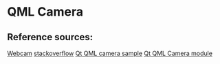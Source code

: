 # QML Camera

## Reference sources:
[Webcam](https://www.linux-magazine.com/Issues/2018/211/Like-Qlockwork)
[stackoverflow](https://stackoverflow.com/questions/40757220/qml-change-the-resolution-before-camera-image-capture)
[Qt QML camera sample](https://doc.qt.io/qt-5/qtmultimedia-multimedia-declarative-camera-example.html)
[Qt QML Camera module](https://doc.qt.io/qt-5/qml-qtmultimedia-camera.html)